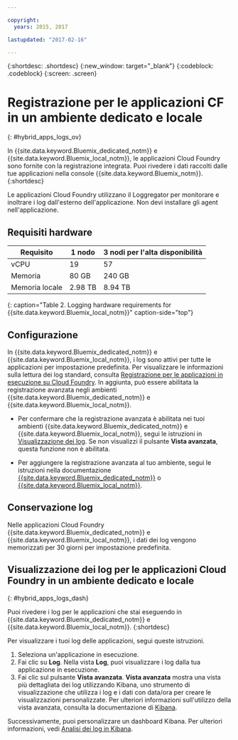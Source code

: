 ```yaml
---

copyright:
  years: 2015, 2017

lastupdated: "2017-02-16"

---
```



{:shortdesc: .shortdesc}
{:new_window: target="_blank"}
{:codeblock: .codeblock}
{:screen: .screen}

# Registrazione per le applicazioni CF in un ambiente dedicato e locale
{: #hybrid_apps_logs_ov}

In {{site.data.keyword.Bluemix_dedicated_notm}} e {{site.data.keyword.Bluemix_local_notm}}, le applicazioni Cloud Foundry sono fornite con la registrazione integrata. Puoi rivedere i dati raccolti dalle tue applicazioni nella console {{site.data.keyword.Bluemix_notm}}.
{:shortdesc}

Le applicazioni Cloud Foundry utilizzano il  Loggregator per monitorare e inoltrare i log dall'esterno dell'applicazione. Non devi installare gli agent nell'applicazione.

## Requisiti hardware


| **Requisito** |    **1 nodo**     | **3 nodi per l'alta disponibilità** |
|-----------------|-------------------|-------------------|
| vCPU | 19 | 57 |
| Memoria | 80 GB | 240 GB |
| Memoria locale | 2.98 TB | 8.94 TB |
{: caption="Table 2. Logging hardware requirements for {{site.data.keyword.Bluemix_local_notm}}" caption-side="top"}

## Configurazione

In {{site.data.keyword.Bluemix_dedicated_notm}} e {{site.data.keyword.Bluemix_local_notm}}, i log sono attivi per tutte le applicazioni per impostazione predefinita. Per visualizzare le informazioni sulla lettura dei log standard, consulta [Registrazione per le applicazioni in esecuzione su Cloud Foundry](../logging_cf_apps.html#logging_bluemix_cf_apps). In aggiunta, può essere abilitata la registrazione avanzata negli ambienti {{site.data.keyword.Bluemix_dedicated_notm}} e {{site.data.keyword.Bluemix_local_notm}}.

* Per confermare che la registrazione avanzata è abilitata nei tuoi ambienti {{site.data.keyword.Bluemix_dedicated_notm}} e {{site.data.keyword.Bluemix_local_notm}}, segui le istruzioni in [Visualizzazione dei log](#hybrid_apps_logs_dash). Se non visualizzi il pulsante **Vista avanzata**, questa funzione non è abilitata.

* Per aggiungere la registrazione avanzata al tuo ambiente, segui le istruzioni nella documentazione [{{site.data.keyword.Bluemix_dedicated_notm}}](/docs/dedicated/index.html#dedicated) o [{{site.data.keyword.Bluemix_local_notm}}](/docs/local/index.html#local).

## Conservazione log

Nelle applicazioni Cloud Foundry {{site.data.keyword.Bluemix_dedicated_notm}} e {{site.data.keyword.Bluemix_local_notm}}, i dati dei log vengono memorizzati per 30 giorni per impostazione predefinita.

## Visualizzazione dei log per le applicazioni Cloud Foundry in un ambiente dedicato e locale
{: #hybrid_apps_logs_dash}

Puoi rivedere i log per le applicazioni che stai eseguendo in {{site.data.keyword.Bluemix_dedicated_notm}} e {{site.data.keyword.Bluemix_local_notm}}.
{:shortdesc}

Per visualizzare i tuoi log delle applicazioni, segui queste istruzioni.
1. Seleziona un'applicazione in esecuzione.
2. Fai clic su **Log**. Nella vista **Log**, puoi visualizzare i log dalla tua applicazione in esecuzione.
4. Fai clic sul pulsante **Vista avanzata**. **Vista avanzata** mostra una vista più dettagliata dei log utilizzando Kibana, uno strumento di visualizzazione che utilizza i log e i dati con data/ora per creare le visualizzazioni personalizzate. Per ulteriori informazioni sull'utilizzo della vista avanzata, consulta la documentazione di [Kibana](https://www.elastic.co/guide/en/kibana/current/index.html).

Successivamente, puoi personalizzare un dashboard Kibana. Per ulteriori informazioni, vedi [Analisi dei log in Kibana](../logging_view_kibana3.html#analyzing_logs_Kibana3).
